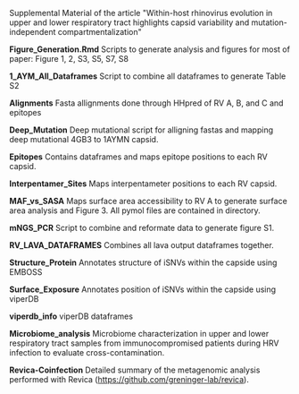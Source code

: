 Supplemental Material of the article "Within-host rhinovirus evolution in upper and lower respiratory tract highlights capsid variability and mutation-independent compartmentalization"

**Figure_Generation.Rmd**
Scripts to generate analysis and figures for most of paper: Figure 1, 2, S3, S5, S7, S8

**1_AYM_All_Dataframes**
Script to combine all dataframes to generate Table S2

**Alignments**
Fasta allignments done through HHpred of RV A, B, and C and epitopes

**Deep_Mutation**
Deep mutational script for alligning fastas and mapping deep mutational 4GB3 to 1AYMN capsid.  

**Epitopes**
Contains dataframes and maps epitope positions to each RV capsid.

**Interpentamer_Sites**
Maps interpentameter positions to each RV capsid.

**MAF_vs_SASA**
Maps surface area accessibility to RV A to generate surface area analysis and Figure 3. All pymol files are contained in directory.

**mNGS_PCR**
Script to combine and reformate data to generate figure S1.

**RV_LAVA_DATAFRAMES**
Combines all lava output dataframes together.

**Structure_Protein**
Annotates structure of iSNVs within the capside using EMBOSS

**Surface_Exposure**
Annotates position of iSNVs within the capside using viperDB

**viperdb_info**
viperDB dataframes

**Microbiome_analysis**
Microbiome characterization in upper and lower respiratory tract samples from immunocompromised patients during HRV infection to evaluate cross-contamination. 

**Revica-Coinfection**
Detailed summary of the metagenomic analysis performed with Revica (https://github.com/greninger-lab/revica). 
